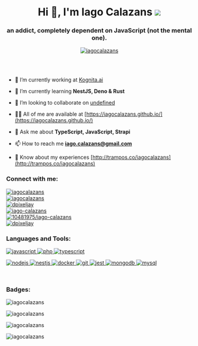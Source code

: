 <h1 align="center">Hi 👋, I'm Iago Calazans  <img src="https://img.shields.io/badge/uptime-58.333%25-success?style=flat-square" /></h1>
<h3 align="center">an addict, completely dependent on JavaScript (not the mental one).</h3>

<p align="center"> <a href="https://github.com/ryo-ma/github-profile-trophy"><img src="https://github-profile-trophy.vercel.app/?username=iagocalazans&margin-w=10" alt="iagocalazans" /></a> </p>
<br><br>

- 🔭 I’m currently working at [Kognita.ai](https://kognita.ai/)

- 🌱 I’m currently learning **NestJS, Deno & Rust**

- 👯 I’m looking to collaborate on [undefined]()

- 👨‍💻 All of me are available at [https://iagocalazans.github.io/](https://iagocalazans.github.io/)

- 💬 Ask me about **TypeScript, JavaScript, Strapi**

- 📫 How to reach me **iago.calazans@gmail.com**

- 📄 Know about my experiences [http://trampos.co/iagocalazans](http://trampos.co/iagocalazans)

<h3 align="left">Connect with me:</h3>
<p align="left">
<a href="https://codepen.io/iagocalazans" target="_blank"><img align="center" src="https://img.shields.io/badge/codepen-seguir?style=social&logo=codepen" alt="iagocalazans" /></a> <br />
<a href="https://dev.to/iagocalazans" target="_blank"><img align="center" src="https://img.shields.io/badge/dev.to-seguir?style=social&logo=dev.to" alt="iagocalazans" /></a> <br />
<a href="https://twitter.com/dpixeljay" target="_blank"><img align="center" src="https://img.shields.io/badge/twitter-seguir?style=social&logo=twitter" alt="dpixeljay" /></a> <br />
<a href="https://linkedin.com/in/iago-calazans" target="_blank"><img align="center" src="https://img.shields.io/badge/linkedin-seguir?style=social&logo=linkedin" alt="iago-calazans" /></a> <br />
<a href="https://stackoverflow.com/users/10481975/iago-calazans" target="_blank"><img align="center" src="https://img.shields.io/badge/stackoverflow-seguir?style=social&logo=stackoverflow" alt="10481975/iago-calazans" /></a> <br />
<a href="https://instagram.com/dpixeljay" target="_blank"><img align="center" src="https://img.shields.io/badge/instagram-seguir?style=social&logo=instagram" alt="dpixeljay" /></a>
</p>

<h3 align="left">Languages and Tools:</h3>
<p align="left">   <a href="https://developer.mozilla.org/en-US/docs/Web/JavaScript" target="_blank"> <img src="https://img.shields.io/badge/javascript-~2008-yellow?style=for-the-badge&logo=JavaScript&logoColor=yellow" alt="javascript"/> </a>     <a href="https://www.php.net" target="_blank"> <img src="https://img.shields.io/badge/php-^5.x-blueviolet?style=for-the-badge&logo=php&logoColor=blueviolet" alt="php"  /> </a>  <a href="https://www.typescriptlang.org/" target="_blank"> <img src="https://img.shields.io/badge/typescript-%5E3.x-blue?style=for-the-badge&logo=TypeScript&logoColor=blue" alt="typescript" /> </a> </p>
<p align="left"> <a href="https://nodejs.orgn/" target="_blank"> <img src="https://img.shields.io/badge/node-%5E12.x-green?style=for-the-badge&logo=Node.js&logoColor=green" alt="nodejs"/> </a> <a href="https://nestjs.com/" target="_blank"> <img src="https://img.shields.io/badge/nestjs-%5E7.x-critical?style=for-the-badge&logo=NestJS&logoColor=critical" alt="nestjs" /> </a> <a href="https://www.docker.com/" target="_blank"> <img src="https://img.shields.io/badge/docker-~-9cf?style=for-the-badge&logo=Docker&logoColor=9cf" alt="docker" /> </a> <a href="https://git-scm.com/" target="_blank"> <img src="https://img.shields.io/badge/git-~-important?style=for-the-badge&logo=Git&logoColor=important" alt="git" /> </a> <a href="https://jestjs.io" target="_blank"> <img src="https://img.shields.io/badge/jest-~-ff69b4?style=for-the-badge&logo=Jest&logoColor=ff69b4" alt="jest" /> </a> <a href="https://www.mongodb.com/" target="_blank"> <img src="https://img.shields.io/badge/mongodb-~-green?style=for-the-badge&logo=MongoDB&logoColor=green" alt="mongodb" /> </a> <a href="https://www.mysql.com/" target="_blank"> <img src="https://img.shields.io/badge/mysql-%5E5.x-informational?style=for-the-badge&logo=MySQL&logoColor=informational" alt="mysql" /> </a>  </p>

<br>

<h3 align="left">Badges:</h3>

<p><img align="center" src="https://github-readme-stats.vercel.app/api/top-langs?username=iagocalazans&show_icons=true&locale=en&hide=html,css" alt="iagocalazans" /></p>

<p><img align="center" src="https://github-readme-stats.vercel.app/api/wakatime?username=iagocalazans&compact=true" alt="iagocalazans" /></p>

<p><img align="center" src="https://github-readme-stats.vercel.app/api?username=iagocalazans&hide=issues&count_private=true&show_icons=true&theme=vision-friendly-dark" alt="iagocalazans" /></p>

<p><img align="center" src="https://github-readme-streak-stats.herokuapp.com/?user=iagocalazans" alt="iagocalazans" /></p>
